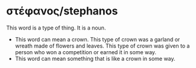 # στέφανος/stephanos
This word is a type of thing.  It is a noun.

* This word can mean a crown. This type of crown was a garland or wreath made of flowers and leaves. This type of crown was given to a person who won a competition or earned it in some way.
* This word can mean something that is like a crown in some way.
